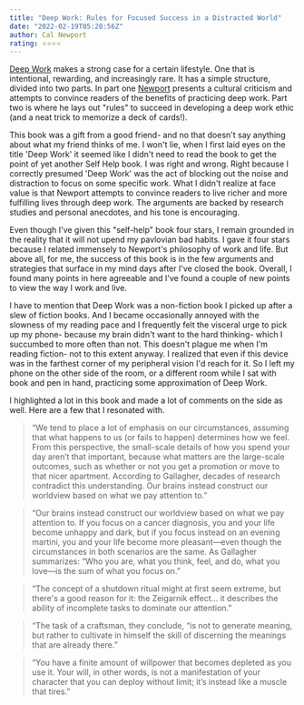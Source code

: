 ```yaml
---
title: "Deep Work: Rules for Focused Success in a Distracted World"
date: "2022-02-19T05:20:56Z"
author: Cal Newport
rating: ⭐⭐⭐⭐
---
```


<style>

</style>

<a href="https://www.goodreads.com/book/show/25744928-deep-work">Deep Work</a> makes a strong case for a certain lifestyle. One that is intentional, rewarding, and increasingly rare. It has a simple structure, divided into two parts. In part one <a href="https://www.goodreads.com/author/show/147891.Cal_Newport">Newport</a> presents a cultural criticism and attempts to convince readers of the benefits of practicing deep work. Part two is where he lays out "rules" to succeed in developing a deep work ethic (and a neat trick to memorize a deck of cards!).    

This book was a gift from a good friend- and no that doesn't say anything about what my friend thinks of me. I won't lie, when I first laid eyes on the title 'Deep Work' it seemed like I didn't need to read the book to get the point of yet another Self Help book. I was right and wrong. Right because I correctly presumed 'Deep Work' was the act of blocking out the noise and distraction to focus on some specific work. What I didn't realize at face value is that Newport attempts to convince readers to live richer and more fulfilling lives through deep work. The arguments are backed by research studies and personal anecdotes, and his tone is encouraging.
 
Even though I've given this "self-help" book four stars, I remain grounded in the reality that it will not upend my pavlovian bad habits. I gave it four stars because I related immensely to Newport's philosophy of work and life. But above all, for me, the success of this book is in the few arguments and strategies that surface in my mind days after I've closed the book. Overall, I found many points in here agreeable and I've found a couple of new points to view the way I work and live.

I have to mention that Deep Work was a non-fiction book I picked up after a slew of fiction books. And I became occasionally annoyed with the slowness of my reading pace and I frequently felt the visceral urge to pick up my phone- because my brain didn't want to the hard thinking- which I succumbed to more often than not. This doesn't plague me when I'm reading fiction- not to this extent anyway. I realized that even if this device was in the farthest corner of my peripheral vision I'd reach for it. So I left my phone on the other side of the room, or a different room while I sat with book and pen in hand, practicing some approximation of Deep Work. 

I highlighted a lot in this book and made a lot of comments on the side as well. Here are a few that I resonated with.

> “We tend to place a lot of emphasis on our circumstances, assuming that what happens to us (or fails to happen) determines how we feel. From this perspective, the small-scale details of how you spend your day aren’t that important, because what matters are the large-scale outcomes, such as whether or not you get a promotion or move to that nicer apartment. According to Gallagher, decades of research contradict this understanding. Our brains instead construct our worldview based on what we pay attention to.”

> “Our brains instead construct our worldview based on what we pay attention to. If you focus on a cancer diagnosis, you and your life become unhappy and dark, but if you focus instead on an evening martini, you and your life become more pleasant—even though the circumstances in both scenarios are the same. As Gallagher summarizes: “Who you are, what you think, feel, and do, what you love—is the sum of what you focus on.”

> “The concept of a shutdown ritual might at first seem extreme, but there's a good reason for it: the Zeigarnik effect... it describes the ability of incomplete tasks to dominate our attention.”

> “The task of a craftsman, they conclude, “is not to generate meaning, but rather to cultivate in himself the skill of discerning the meanings that are already there.”

> “You have a finite amount of willpower that becomes depleted as you use it. Your will, in other words, is not a manifestation of your character that you can deploy without limit; it’s instead like a muscle that tires.”

